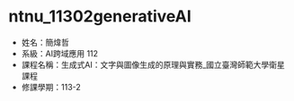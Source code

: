 # ntnu_11302generativeAI
- 姓名：簡煒哲
- 系級：AI跨域應用 112
- 課程名稱：生成式AI：文字與圖像生成的原理與實務_國立臺灣師範大學衛星課程
- 修課學期：113-2
